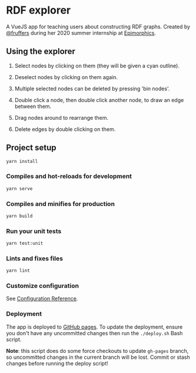 # RDF explorer

A VueJS app for teaching users about constructing RDF graphs. Created
by [@fruffers](https://github.com/fruffers) during her 2020 summer
internship at [Epimorphics](https://www.epimorphics.com).

## Using the explorer

  1. Select nodes by clicking on them (they will
        be given a cyan outline).

  2. Deselect nodes by clicking on them again.

  3. Multiple selected nodes can be deleted by pressing
    'bin nodes'.

  4. Double click a node, then double click another node, to
    draw an edge between them.

  5. Drag nodes around to rearrange them.

  6. Delete edges by double clicking on them.

## Project setup

```sh
yarn install
```

### Compiles and hot-reloads for development

```sh
yarn serve
```

### Compiles and minifies for production

```sh
yarn build
```

### Run your unit tests

```sh
yarn test:unit
```

### Lints and fixes files

```sh
yarn lint
```

### Customize configuration

See [Configuration Reference](https://cli.vuejs.org/config/).

### Deployment

The app is deployed to [GitHub pages](https://epimorphics.github.com/rdf_explorer/).
To update the deployment, ensure you don't have any uncommitted changes then run
the `./deploy.sh` Bash script.

**Note**: this script does do some force checkouts to update `gh-pages` branch, so
uncommitted changes in the current branch will be lost. Commit or stash changes
before running the deploy script!
